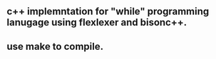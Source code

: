 ## c++ implemntation for "while" programming lanugage using flexlexer and bisonc++.
## use make to compile. 
